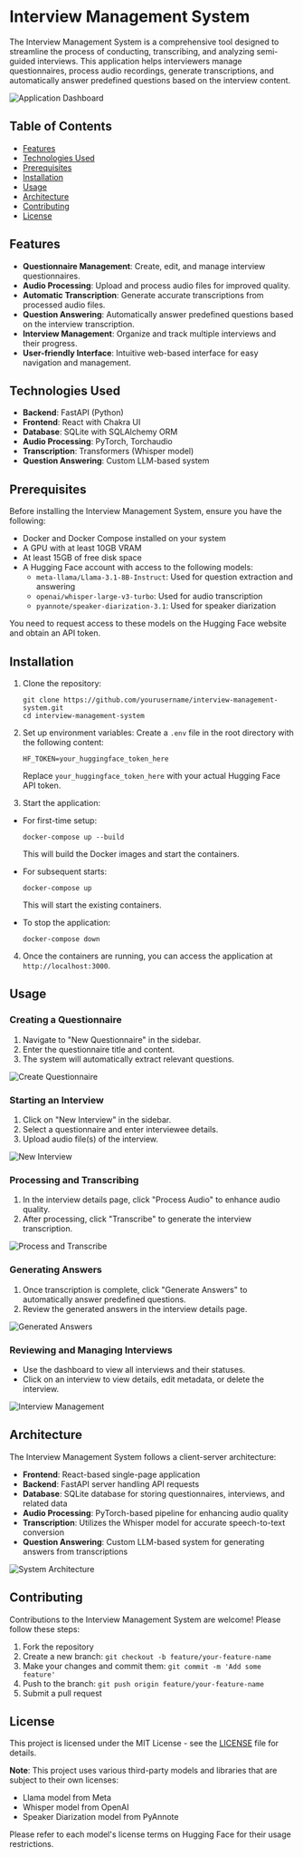 # Interview Management System

The Interview Management System is a comprehensive tool designed to streamline the process of conducting, transcribing, and analyzing semi-guided interviews. This application helps interviewers manage questionnaires, process audio recordings, generate transcriptions, and automatically answer predefined questions based on the interview content.

![Application Dashboard](images/dashboard.png)

## Table of Contents
- [Features](#features)
- [Technologies Used](#technologies-used)
- [Prerequisites](#prerequisites)
- [Installation](#installation)
- [Usage](#usage)
- [Architecture](#architecture)
- [Contributing](#contributing)
- [License](#license)

## Features

- **Questionnaire Management**: Create, edit, and manage interview questionnaires.
- **Audio Processing**: Upload and process audio files for improved quality.
- **Automatic Transcription**: Generate accurate transcriptions from processed audio files.
- **Question Answering**: Automatically answer predefined questions based on the interview transcription.
- **Interview Management**: Organize and track multiple interviews and their progress.
- **User-friendly Interface**: Intuitive web-based interface for easy navigation and management.

## Technologies Used

- **Backend**: FastAPI (Python)
- **Frontend**: React with Chakra UI
- **Database**: SQLite with SQLAlchemy ORM
- **Audio Processing**: PyTorch, Torchaudio
- **Transcription**: Transformers (Whisper model)
- **Question Answering**: Custom LLM-based system

## Prerequisites
Before installing the Interview Management System, ensure you have the following:

* Docker and Docker Compose installed on your system
* A GPU with at least 10GB VRAM
* At least 15GB of free disk space
* A Hugging Face account with access to the following models:
    * `meta-llama/Llama-3.1-8B-Instruct`: Used for question extraction and answering
    * `openai/whisper-large-v3-turbo`: Used for audio transcription
    * `pyannote/speaker-diarization-3.1`: Used for speaker diarization

You need to request access to these models on the Hugging Face website and obtain an API token.

## Installation

1. Clone the repository:
   ```
   git clone https://github.com/yourusername/interview-management-system.git
   cd interview-management-system
   ```

2. Set up environment variables:
   Create a `.env` file in the root directory with the following content:
   ```
   HF_TOKEN=your_huggingface_token_here
   ```
   Replace `your_huggingface_token_here` with your actual Hugging Face API token.

3. Start the application:
* For first-time setup:
  ```
  docker-compose up --build
  ```
  This will build the Docker images and start the containers.

* For subsequent starts:
  ```
  docker-compose up
  ```
  This will start the existing containers.

* To stop the application:
  ```
  docker-compose down
  ```

4. Once the containers are running, you can access the application at `http://localhost:3000`.

## Usage

### Creating a Questionnaire

1. Navigate to "New Questionnaire" in the sidebar.
2. Enter the questionnaire title and content.
3. The system will automatically extract relevant questions.

![Create Questionnaire](images/create_questionnaire.png)

### Starting an Interview

1. Click on "New Interview" in the sidebar.
2. Select a questionnaire and enter interviewee details.
3. Upload audio file(s) of the interview.

![New Interview](images/create_interview.png)

### Processing and Transcribing

1. In the interview details page, click "Process Audio" to enhance audio quality.
2. After processing, click "Transcribe" to generate the interview transcription.

![Process and Transcribe](images/process_transcribe.png)

### Generating Answers

1. Once transcription is complete, click "Generate Answers" to automatically answer predefined questions.
2. Review the generated answers in the interview details page.

![Generated Answers](images/question_answering.png)

### Reviewing and Managing Interviews

- Use the dashboard to view all interviews and their statuses.
- Click on an interview to view details, edit metadata, or delete the interview.

![Interview Management](images/all_interviews.png)

## Architecture

The Interview Management System follows a client-server architecture:

- **Frontend**: React-based single-page application
- **Backend**: FastAPI server handling API requests
- **Database**: SQLite database for storing questionnaires, interviews, and related data
- **Audio Processing**: PyTorch-based pipeline for enhancing audio quality
- **Transcription**: Utilizes the Whisper model for accurate speech-to-text conversion
- **Question Answering**: Custom LLM-based system for generating answers from transcriptions

![System Architecture](images/architecture.png)

## Contributing

Contributions to the Interview Management System are welcome! Please follow these steps:

1. Fork the repository
2. Create a new branch: `git checkout -b feature/your-feature-name`
3. Make your changes and commit them: `git commit -m 'Add some feature'`
4. Push to the branch: `git push origin feature/your-feature-name`
5. Submit a pull request

## License

This project is licensed under the MIT License - see the [LICENSE](LICENSE) file for details.

**Note**: This project uses various third-party models and libraries that are subject to their own licenses:
- Llama model from Meta
- Whisper model from OpenAI
- Speaker Diarization model from PyAnnote

Please refer to each model's license terms on Hugging Face for their usage restrictions.